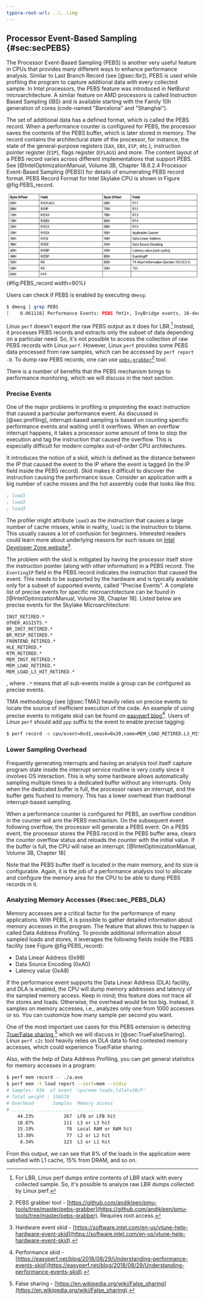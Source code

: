 ```yaml
---
typora-root-url: ..\..\img
---
```


## Processor Event-Based Sampling {#sec:secPEBS}

The Processor Event-Based Sampling (PEBS) is another very useful feature in CPUs that provides many different ways to enhance performance analysis. Similar to Last Branch Record (see [@sec:lbr]), PEBS is used while profiling the program to capture additional data with every collected sample. In Intel processors, the PEBS feature was introduced in NetBurst microarchitecture. A similar feature on AMD processors is called Instruction Based Sampling (IBS) and is available starting with the Family 10h generation of cores (code-named "Barcelona" and "Shanghai").

The set of additional data has a defined format, which is called the PEBS record. When a performance counter is configured for PEBS, the processor saves the contents of the PEBS buffer, which is later stored in memory. The record contains the architectural state of the processor, for instance, the state of the general-purpose registers (`EAX`, `EBX`, `ESP`, etc.), instruction pointer register (`EIP`), flags register (`EFLAGS`) and more. The content layout of a PEBS record varies across different implementations that support PEBS. See [@IntelOptimizationManual, Volume 3B, Chapter 18.6.2.4 Processor Event-Based Sampling (PEBS)] for details of enumerating PEBS record format. PEBS Record Format for Intel Skylake CPU is shown in Figure @fig:PEBS_record.

![PEBS Record Format for 6th Generation, 7th Generation and 8th Generation Intel Core Processor Families. *© Image from [@IntelOptimizationManual, Volume 3B, Chapter 18].*](../../img/pmu-features/PEBS_record.png){#fig:PEBS_record width=90%}

Users can check if PEBS is enabled by executing `dmesg`:

```bash
$ dmesg | grep PEBS
[    0.061116] Performance Events: PEBS fmt1+, IvyBridge events, 16-deep LBR, full-width counters, Intel PMU driver.
```

Linux `perf` doesn't export the raw PEBS output as it does for LBR.[^5] Instead, it processes PEBS records and extracts only the subset of data depending on a particular need. So, it's not possible to access the collection of raw PEBS records with Linux `perf`. However, Linux `perf` provides some PEBS data processed from raw samples, which can be accessed by `perf report -D`.  To dump raw PEBS records, one can use [`pebs-grabber`](https://github.com/andikleen/pmu-tools/tree/master/pebs-grabber)[^1] tool.

There is a number of benefits that the PEBS mechanism brings to performance monitoring, which we will discuss in the next section.

### Precise Events

One of the major problems in profiling is pinpointing the exact instruction that caused a particular performance event. As discussed in [@sec:profiling], interrupt-based sampling is based on counting specific performance events and waiting until it overflows. When an overflow interrupt happens, it takes a processor some amount of time to stop the execution and tag the instruction that caused the overflow. This is especially difficult for modern complex out-of-order CPU architectures.

It introduces the notion of a skid, which is defined as the distance between the IP that caused the event to the IP where the event is tagged (in the IP field inside the PEBS record). Skid makes it difficult to discover the instruction causing the performance issue. Consider an application with a big number of cache misses and the hot assembly code that looks like this:

```asm
; load1 
; load2
; load3
```

The profiler might attribute `load3` as the instruction that causes a large number of cache misses, while in reality, `load1` is the instruction to blame. This usually causes a lot of confusion for beginners. Interested readers could learn more about underlying reasons for such issues on [Intel Developer Zone website](https://software.intel.com/en-us/vtune-help-hardware-event-skid)[^4].

The problem with the skid is mitigated by having the processor itself store the instruction pointer (along with other information) in a PEBS record. The `EventingIP` field in the PEBS record indicates the instruction that caused the event. This needs to be supported by the hardware and is typically available only for a subset of supported events, called "Precise Events". A complete list of precise events for specific microarchitecture can be found in  [@IntelOptimizationManual, Volume 3B, Chapter 18]. Listed below are precise events for the Skylake Microarchitecture:

```
INST_RETIRED.*
OTHER_ASSISTS.*
BR_INST_RETIRED.*
BR_MISP_RETIRED.*
FRONTEND_RETIRED.*
HLE_RETIRED.*
RTM_RETIRED.*
MEM_INST_RETIRED.*
MEM_LOAD_RETIRED.*
MEM_LOAD_L3_HIT_RETIRED.*
```

, where `.*` means that all sub-events inside a group can be configured as precise events.

TMA methodology (see [@sec:TMA]) heavily relies on precise events to locate the source of inefficient execution of the code. An example of using precise events to mitigate skid can be found on [easyperf blog](https://easyperf.net/blog/2018/08/29/Understanding-performance-events-skid)[^2]. Users of Linux `perf` should add `ppp` suffix to the event to enable precise tagging:

```bash
$ perf record -e cpu/event=0xd1,umask=0x20,name=MEM_LOAD_RETIRED.L3_MISS/ppp -- ./a.exe
```

### Lower Sampling Overhead

Frequently generating interrupts and having an analysis tool itself capture program state inside the interrupt service routine is very costly since it involves OS interaction. This is why some hardware allows automatically sampling multiple times to a dedicated buffer without any interrupts. Only when the dedicated buffer is full, the processor raises an interrupt, and the buffer gets flushed to memory. This has a lower overhead than traditional interrupt-based sampling. 

When a performance counter is configured for PEBS, an overflow condition in the counter will arm the PEBS mechanism. On the subsequent event following overflow, the processor will generate a PEBS event. On a PEBS event, the processor stores the PEBS record in the PEBS buffer area, clears the counter overflow status and reloads the counter with the initial value. If the buffer is full, the CPU will raise an interrupt. [@IntelOptimizationManual, Volume 3B, Chapter 18]

Note that the PEBS buffer itself is located in the main memory, and its size is configurable. Again, it is the job of a performance analysis tool to allocate and configure the memory area for the CPU to be able to dump PEBS records in it. 

### Analyzing Memory Accesses {#sec:sec_PEBS_DLA}

Memory accesses are a critical factor for the performance of many applications. With PEBS, it is possible to gather detailed information about memory accesses in the program. The feature that allows this to happen is called Data Address Profiling. To provide additional information about sampled loads and stores, it leverages the following fields inside the PEBS facility (see Figure @fig:PEBS_record):

* Data Linear Address (0x98)
* Data Source Encoding (0xA0)
* Latency value (0xA8)

If the performance event supports the Data Linear Address (DLA) facility, and DLA is enabled, the CPU will dump memory addresses and latency of the sampled memory access. Keep in mind; this feature does not trace all the stores and loads. Otherwise, the overhead would be too big. Instead, it samples on memory accesses, i.e., analyzes only one from 1000 accesses or so. You can customize how many sample per second you want.

One of the most important use cases for this PEBS extension is detecting [True/False sharing](https://en.wikipedia.org/wiki/False_sharing),[^3] which we will discuss in [@sec:TrueFalseSharing]. Linux `perf c2c` tool heavily relies on DLA data to find contested memory accesses, which could experience True/False sharing.

Also, with the help of Data Address Profiling, you can get general statistics for memory accesses in a program:

```bash
$ perf mem record -- ./a.exe
$ perf mem -t load report --sort=mem --stdio
# Samples: 656  of event 'cpu/mem-loads,ldlat=30/P'
# Total weight : 136578
# Overhead       Samples  Memory access
# ........  ............  ........................
    44.23%           267  LFB or LFB hit
    18.87%           111  L3 or L3 hit
    15.19%            78  Local RAM or RAM hit
    13.38%            77  L2 or L2 hit
     8.34%           123  L1 or L1 hit
```

From this output, we can see that 8% of the loads in the application were satisfied with L1 cache, 15% from DRAM, and so on.

[^1]: PEBS grabber tool - [https://github.com/andikleen/pmu-tools/tree/master/pebs-grabber](https://github.com/andikleen/pmu-tools/tree/master/pebs-grabber). Requires root access.
[^2]: Performance skid - [https://easyperf.net/blog/2018/08/29/Understanding-performance-events-skid](https://easyperf.net/blog/2018/08/29/Understanding-performance-events-skid).
[^3]: False sharing - [https://en.wikipedia.org/wiki/False_sharing](https://en.wikipedia.org/wiki/False_sharing).
[^4]: Hardware event skid - [https://software.intel.com/en-us/vtune-help-hardware-event-skid](https://software.intel.com/en-us/vtune-help-hardware-event-skid).
[^5]: For LBR, Linux perf dumps entire contents of LBR stack with every collected sample. So, it's possible to analyze raw LBR dumps collected by Linux perf.
